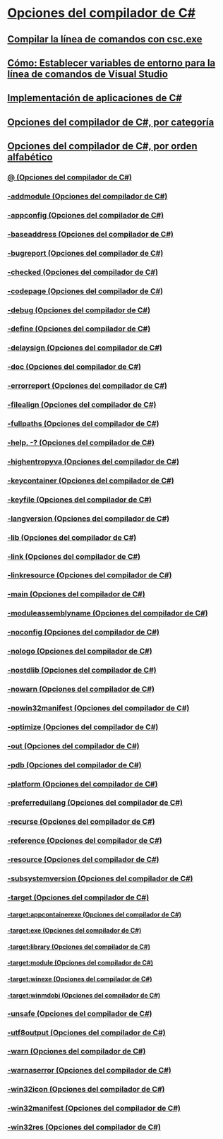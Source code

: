 # [Opciones del compilador de C#](index.md)
## [Compilar la línea de comandos con csc.exe](command-line-building-with-csc-exe.md)
## [Cómo: Establecer variables de entorno para la línea de comandos de Visual Studio](how-to-set-environment-variables-for-the-visual-studio-command-line.md)
## [Implementación de aplicaciones de C#](app-deployment.md)
## [Opciones del compilador de C#, por categoría](listed-by-category.md)
## [Opciones del compilador de C#, por orden alfabético](listed-alphabetically.md)
### [@ (Opciones del compilador de C#)](response-file-compiler-option.md)
### [-addmodule (Opciones del compilador de C#)](addmodule-compiler-option.md)
### [-appconfig (Opciones del compilador de C#)](appconfig-compiler-option.md)
### [-baseaddress (Opciones del compilador de C#)](baseaddress-compiler-option.md)
### [-bugreport (Opciones del compilador de C#)](bugreport-compiler-option.md)
### [-checked (Opciones del compilador de C#)](checked-compiler-option.md)
### [-codepage (Opciones del compilador de C#)](codepage-compiler-option.md)
### [-debug (Opciones del compilador de C#)](debug-compiler-option.md)
### [-define (Opciones del compilador de C#)](define-compiler-option.md)
### [-delaysign (Opciones del compilador de C#)](delaysign-compiler-option.md)
### [-doc (Opciones del compilador de C#)](doc-compiler-option.md)
### [-errorreport (Opciones del compilador de C#)](errorreport-compiler-option.md)
### [-filealign (Opciones del compilador de C#)](filealign-compiler-option.md)
### [-fullpaths (Opciones del compilador de C#)](fullpaths-compiler-option.md)
### [-help, -? (Opciones del compilador de C#)](help-compiler-option.md)
### [-highentropyva (Opciones del compilador de C#)](highentropyva-compiler-option.md)
### [-keycontainer (Opciones del compilador de C#)](keycontainer-compiler-option.md)
### [-keyfile (Opciones del compilador de C#)](keyfile-compiler-option.md)
### [-langversion (Opciones del compilador de C#)](langversion-compiler-option.md)
### [-lib (Opciones del compilador de C#)](lib-compiler-option.md)
### [-link (Opciones del compilador de C#)](link-compiler-option.md)
### [-linkresource (Opciones del compilador de C#)](linkresource-compiler-option.md)
### [-main (Opciones del compilador de C#)](main-compiler-option.md)
### [-moduleassemblyname (Opciones del compilador de C#)](moduleassemblyname-compiler-option.md)
### [-noconfig (Opciones del compilador de C#)](noconfig-compiler-option.md)
### [-nologo (Opciones del compilador de C#)](nologo-compiler-option.md)
### [-nostdlib (Opciones del compilador de C#)](nostdlib-compiler-option.md)
### [-nowarn (Opciones del compilador de C#)](nowarn-compiler-option.md)
### [-nowin32manifest (Opciones del compilador de C#)](nowin32manifest-compiler-option.md)
### [-optimize (Opciones del compilador de C#)](optimize-compiler-option.md)
### [-out (Opciones del compilador de C#)](out-compiler-option.md)
### [-pdb (Opciones del compilador de C#)](pdb-compiler-option.md)
### [-platform (Opciones del compilador de C#)](platform-compiler-option.md)
### [-preferreduilang (Opciones del compilador de C#)](preferreduilang-compiler-option.md)
### [-recurse (Opciones del compilador de C#)](recurse-compiler-option.md)
### [-reference (Opciones del compilador de C#)](reference-compiler-option.md)
### [-resource (Opciones del compilador de C#)](resource-compiler-option.md)
### [-subsystemversion (Opciones del compilador de C#)](subsystemversion-compiler-option.md)
### [-target (Opciones del compilador de C#)](target-compiler-option.md)
#### [-target:appcontainerexe (Opciones del compilador de C#)](target-appcontainerexe-compiler-option.md)
#### [-target:exe (Opciones del compilador de C#)](target-exe-compiler-option.md)
#### [-target:library (Opciones del compilador de C#)](target-library-compiler-option.md)
#### [-target:module (Opciones del compilador de C#)](target-module-compiler-option.md)
#### [-target:winexe (Opciones del compilador de C#)](target-winexe-compiler-option.md)
#### [-target:winmdobj (Opciones del compilador de C#)](target-winmdobj-compiler-option.md)
### [-unsafe (Opciones del compilador de C#)](unsafe-compiler-option.md)
### [-utf8output (Opciones del compilador de C#)](utf8output-compiler-option.md)
### [-warn (Opciones del compilador de C#)](warn-compiler-option.md)
### [-warnaserror (Opciones del compilador de C#)](warnaserror-compiler-option.md)
### [-win32icon (Opciones del compilador de C#)](win32icon-compiler-option.md)
### [-win32manifest (Opciones del compilador de C#)](win32manifest-compiler-option.md)
### [-win32res (Opciones del compilador de C#)](win32res-compiler-option.md)

